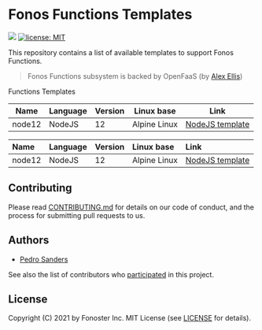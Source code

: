 # Fonos Functions Templates

<a href="./CONTRIBUTING.md"><img src="https://img.shields.io/badge/PRs-welcome-brightgreen.svg"></a> <a href="https://opensource.org/licenses/MIT"><img src="https://img.shields.io/badge/license-MIT-blue.svg" alt="license: MIT"></a>

This repository contains a list of available templates to support Fonos Functions. 

> Fonos Functions subsystem is backed by OpenFaaS (by [Alex Ellis](https://github.com/alexellis))

Functions Templates

| Name        | Language | Version | Linux base | Link
|-------------|----------|---------|------------|------
| node12 | NodeJS | 12 | Alpine Linux | [NodeJS template](https://github.com/fonoster/fonos-functions/tree/master/templates/node12)

| Name | Language | Version | Linux base | Link
|:-----|:---------|:--------|:-----------|:---------
| node12 | NodeJS | 12 | Alpine Linux | [NodeJS template](https://github.com/fonoster/fonos-functions/tree/master/templates/node12)

## Contributing

Please read [CONTRIBUTING.md](https://github.com/fonoster/fonos/blob/master/CONTRIBUTING.md) for details on our code of conduct, and the process for submitting pull requests to us.

## Authors

- [Pedro Sanders](https://github.com/psanders)

See also the list of contributors who [participated](https://github.com/fonoster/fonos-functions/contributors) in this project.

## License

Copyright (C) 2021 by Fonoster Inc. MIT License (see [LICENSE](https://github.com/fonoster/fonos/blob/master/LICENSE) for details).
